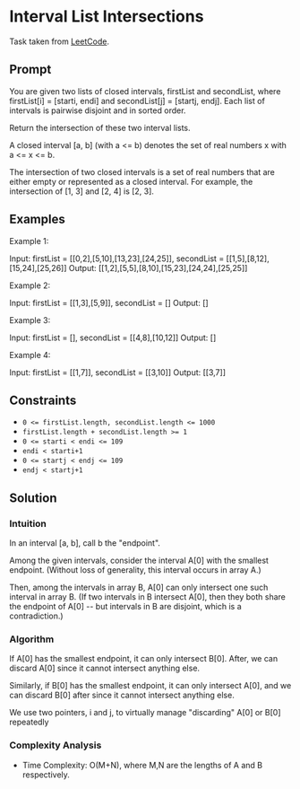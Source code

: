# Interval List Intersections

Task taken from [LeetCode](https://leetcode.com/problems/interval-list-intersections/).

## Prompt

You are given two lists of closed intervals, firstList and secondList, where firstList[i] = [starti, endi] and secondList[j] = [startj, endj]. Each list of intervals is pairwise disjoint and in sorted order.

Return the intersection of these two interval lists.

A closed interval [a, b] (with a <= b) denotes the set of real numbers x with a <= x <= b.

The intersection of two closed intervals is a set of real numbers that are either empty or represented as a closed interval. For example, the intersection of [1, 3] and [2, 4] is [2, 3].

## Examples

Example 1:

Input: firstList = [[0,2],[5,10],[13,23],[24,25]], secondList = [[1,5],[8,12],[15,24],[25,26]]
Output: [[1,2],[5,5],[8,10],[15,23],[24,24],[25,25]]

Example 2:

Input: firstList = [[1,3],[5,9]], secondList = []
Output: []

Example 3:

Input: firstList = [], secondList = [[4,8],[10,12]]
Output: []

Example 4:

Input: firstList = [[1,7]], secondList = [[3,10]]
Output: [[3,7]]

## Constraints

-   `0 <= firstList.length, secondList.length <= 1000`
-   `firstList.length + secondList.length >= 1`
-   `0 <= starti < endi <= 109`
-   `endi < starti+1`
-   `0 <= startj < endj <= 109`
-   `endj < startj+1`

## Solution

### Intuition

In an interval [a, b], call b the "endpoint".

Among the given intervals, consider the interval A[0] with the smallest endpoint. (Without loss of generality, this interval occurs in array A.)

Then, among the intervals in array B, A[0] can only intersect one such interval in array B. (If two intervals in B intersect A[0], then they both share the endpoint of A[0] -- but intervals in B are disjoint, which is a contradiction.)

### Algorithm

If A[0] has the smallest endpoint, it can only intersect B[0]. After, we can discard A[0] since it cannot intersect anything else.

Similarly, if B[0] has the smallest endpoint, it can only intersect A[0], and we can discard B[0] after since it cannot intersect anything else.

We use two pointers, i and j, to virtually manage "discarding" A[0] or B[0] repeatedly

### Complexity Analysis

-   Time Complexity: O(M+N), where M,N are the lengths of A and B respectively.
